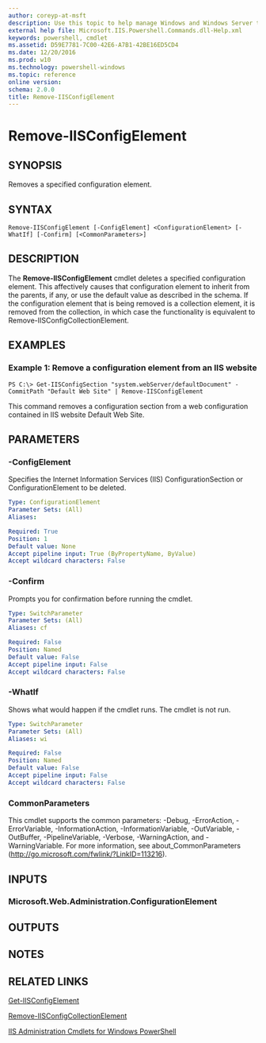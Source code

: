 ```yaml
---
author: coreyp-at-msft
description: Use this topic to help manage Windows and Windows Server technologies with Windows PowerShell.
external help file: Microsoft.IIS.Powershell.Commands.dll-Help.xml
keywords: powershell, cmdlet
ms.assetid: D59E7781-7C00-42E6-A7B1-42BE16ED5CD4
ms.date: 12/20/2016
ms.prod: w10
ms.technology: powershell-windows
ms.topic: reference
online version: 
schema: 2.0.0
title: Remove-IISConfigElement
---
```


# Remove-IISConfigElement

## SYNOPSIS
Removes a specified configuration element.

## SYNTAX

```
Remove-IISConfigElement [-ConfigElement] <ConfigurationElement> [-WhatIf] [-Confirm] [<CommonParameters>]
```

## DESCRIPTION
The **Remove-IISConfigElement** cmdlet deletes a specified configuration element.
This affectively causes that configuration element to inherit from the parents, if any, or use the default value as described in the schema.
If the configuration element that is being removed is a collection element, it is removed from the collection, in which case the functionality is equivalent to Remove-IISConfigCollectionElement.

## EXAMPLES

### Example 1: Remove a configuration element from an IIS website
```
PS C:\> Get-IISConfigSection "system.webServer/defaultDocument" -CommitPath "Default Web Site" | Remove-IISConfigElement
```

This command removes a configuration section from a web configuration contained in IIS website Default Web Site.

## PARAMETERS

### -ConfigElement
Specifies the Internet Information Services (IIS) ConfigurationSection or ConfigurationElement to be deleted.

```yaml
Type: ConfigurationElement
Parameter Sets: (All)
Aliases: 

Required: True
Position: 1
Default value: None
Accept pipeline input: True (ByPropertyName, ByValue)
Accept wildcard characters: False
```

### -Confirm
Prompts you for confirmation before running the cmdlet.

```yaml
Type: SwitchParameter
Parameter Sets: (All)
Aliases: cf

Required: False
Position: Named
Default value: False
Accept pipeline input: False
Accept wildcard characters: False
```

### -WhatIf
Shows what would happen if the cmdlet runs.
The cmdlet is not run.

```yaml
Type: SwitchParameter
Parameter Sets: (All)
Aliases: wi

Required: False
Position: Named
Default value: False
Accept pipeline input: False
Accept wildcard characters: False
```

### CommonParameters
This cmdlet supports the common parameters: -Debug, -ErrorAction, -ErrorVariable, -InformationAction, -InformationVariable, -OutVariable, -OutBuffer, -PipelineVariable, -Verbose, -WarningAction, and -WarningVariable. For more information, see about_CommonParameters (http://go.microsoft.com/fwlink/?LinkID=113216).

## INPUTS

### Microsoft.Web.Administration.ConfigurationElement

## OUTPUTS

## NOTES

## RELATED LINKS

[Get-IISConfigElement](./Get-IISConfigElement.md)

[Remove-IISConfigCollectionElement](./Remove-IISConfigCollectionElement.md)

[IIS Administration Cmdlets for Windows PowerShell](./iisadministration.md)

